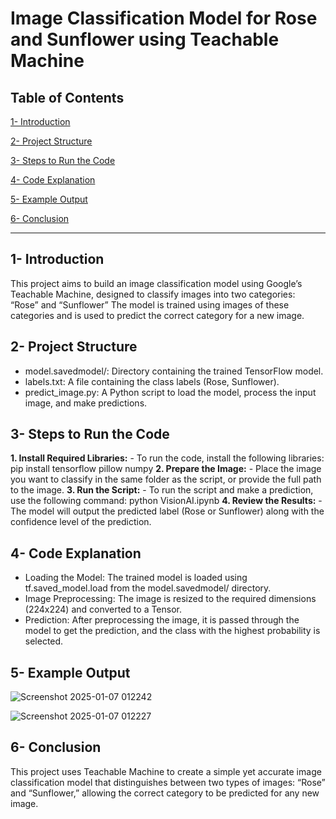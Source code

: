 # Image Classification Model for Rose and Sunflower using Teachable Machine

## Table of Contents 
[1- Introduction](#1--introduction)

[2- Project Structure](#2--project-structure)

[3- Steps to Run the Code](#3--steps-to-run-the-code)

[4- Code Explanation](#4--code-explanation)

[5- Example Output](#5--example-output)

[6- Conclusion](#6--Conclusion)

---
## 1- Introduction
This project aims to build an image classification model using Google’s Teachable Machine, designed to classify images into two categories: “Rose” and “Sunflower” The model is trained using images of these categories and is used to predict the correct category for a new image.

## 2- Project Structure
-	model.savedmodel/: Directory containing the trained TensorFlow model.
-	labels.txt: A file containing the class labels (Rose, Sunflower).
-	predict_image.py: A Python script to load the model, process the input image, and make predictions.

## 3- Steps to Run the Code
**1. Install Required Libraries:**
     - To run the code, install the following libraries: pip install tensorflow pillow numpy
**2. Prepare the Image:**
     - Place the image you want to classify in the same folder as the script, or provide the full path to the image.
**3. Run the Script:**
     - To run the script and make a prediction, use the following command: python VisionAI.ipynb
**4.	Review the Results:**
     - The model will output the predicted label (Rose or Sunflower) along with the confidence level of the prediction.

## 4- Code Explanation
- Loading the Model: The trained model is loaded using tf.saved_model.load from the model.savedmodel/ directory.
- Image Preprocessing: The image is resized to the required dimensions (224x224) and converted to a Tensor.
- Prediction: After preprocessing the image, it is passed through the model to get the prediction, and the class with the highest probability is selected.

## 5- Example Output
![Screenshot 2025-01-07 012242](https://github.com/user-attachments/assets/f25b6f32-a867-4d26-9974-d5b11e717901)

![Screenshot 2025-01-07 012227](https://github.com/user-attachments/assets/6bceb459-0c9a-4cf1-995f-b4c4bde8e898)

## 6- Conclusion
This project uses Teachable Machine to create a simple yet accurate image classification model that distinguishes between two types of images: “Rose” and “Sunflower,” allowing the correct category to be predicted for any new image.
